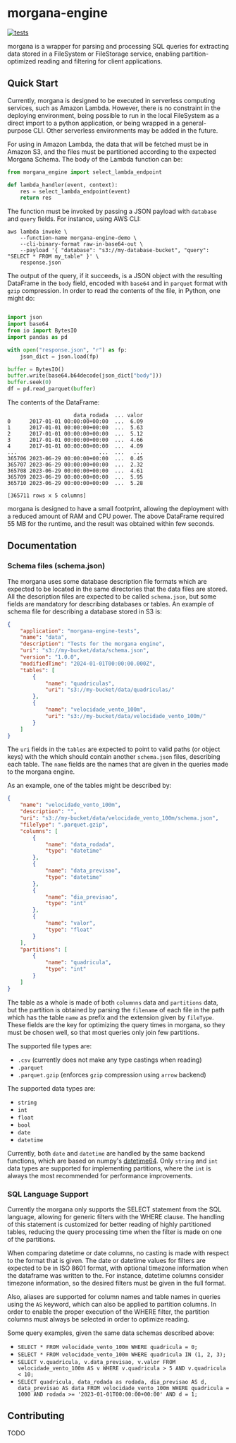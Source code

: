 # morgana-engine

[![tests](https://github.com/rjmalves/morgana-engine/actions/workflows/tests.yaml/badge.svg?branch=main)](https://github.com/rjmalves/morgana-engine/actions/workflows/tests.yaml)

morgana is a wrapper for parsing and processing SQL queries for extracting data stored in a FileSystem or FileStorage service, enabling partition-optimized reading and filtering for client applications.

## Quick Start

Currently, morgana is designed to be executed in serverless computing services, such as Amazon Lambda. However, there is no constraint in the deploying environment, being possible to run in the local FileSystem as a direct import to a python application, or being wrapped in a general-purpose CLI. Other serverless environments may be added in the future.

For using in Amazon Lambda, the data that will be fetched must be in Amazon S3, and the files must be partitioned according to the expected Morgana Schema. The body of the Lambda function can be:


```python
from morgana_engine import select_lambda_endpoint

def lambda_handler(event, context):
    res = select_lambda_endpoint(event)
    return res
```

The function must be invoked by passing a JSON payload with `database` and `query` fields. For instance, using AWS CLI:

```
aws lambda invoke \
    --function-name morgana-engine-demo \
    --cli-binary-format raw-in-base64-out \
    --payload '{ "database": "s3://my-database-bucket", "query": "SELECT * FROM my_table" }' \
    response.json
```

The output of the query, if it succeeds, is a JSON object with the resulting DataFrame in the `body` field, encoded with `base64` and in `parquet` format with `gzip` compression. In order to read the contents of the file, in Python, one might do:

```python

import json
import base64
from io import BytesIO
import pandas as pd

with open("response.json", "r") as fp:
    json_dict = json.load(fp)

buffer = BytesIO()
buffer.write(base64.b64decode(json_dict["body"]))
buffer.seek(0)
df = pd.read_parquet(buffer)

```

The contents of the DataFrame:

```
                     data_rodada  ... valor
0      2017-01-01 00:00:00+00:00  ...  6.09
1      2017-01-01 00:00:00+00:00  ...  5.63
2      2017-01-01 00:00:00+00:00  ...  5.12
3      2017-01-01 00:00:00+00:00  ...  4.66
4      2017-01-01 00:00:00+00:00  ...  4.09
...                          ...  ...   ...
365706 2023-06-29 00:00:00+00:00  ...  0.45
365707 2023-06-29 00:00:00+00:00  ...  2.32
365708 2023-06-29 00:00:00+00:00  ...  4.61
365709 2023-06-29 00:00:00+00:00  ...  5.95
365710 2023-06-29 00:00:00+00:00  ...  5.28

[365711 rows x 5 columns]
```

morgana is designed to have a small footprint, allowing the deployment with a reduced amount of RAM and CPU power. The above DataFrame required 55 MB for the runtime, and the result was obtained within few seconds.

## Documentation

### Schema files (schema.json)

The morgana uses some database description file formats which are expected to be located in the same directories that the data files are stored. All the description files are expected to be called `schema.json`, but some fields are mandatory for describing databases or tables. An example of schema file for describing a database stored in S3 is:

```json
{
    "application": "morgana-engine-tests",
    "name": "data",
    "description": "Tests for the morgana engine",
    "uri": "s3://my-bucket/data/schema.json",
    "version": "1.0.0",
    "modifiedTime": "2024-01-01T00:00:00.000Z",
    "tables": [
        {
            "name": "quadriculas",
            "uri": "s3://my-bucket/data/quadriculas/"
        },
        {
            "name": "velocidade_vento_100m",
            "uri": "s3://my-bucket/data/velocidade_vento_100m/"
        }
    ]
}
```

The `uri` fields in the `tables` are expected to point to valid paths (or object keys) with the which should contain another `schema.json` files, describing each table. The `name` fields are the names that are given in the queries made to the morgana engine.

As an example, one of the tables might be described by:

```json
{
    "name": "velocidade_vento_100m",
    "description": "",
    "uri": "s3://my-bucket/data/velocidade_vento_100m/schema.json",
    "fileType": ".parquet.gzip",
    "columns": [
        {
            "name": "data_rodada",
            "type": "datetime"
        },
        {
            "name": "data_previsao",
            "type": "datetime"
        },
        {
            "name": "dia_previsao",
            "type": "int"
        },
        {
            "name": "valor",
            "type": "float"
        }
    ],
    "partitions": [
        {
            "name": "quadricula",
            "type": "int"
        }
    ]
}
```

The table as a whole is made of both `columnns` data and `partitions` data, but the partition is obtained by parsing the `filename` of each file in the path which has the table `name` as prefix and the extension given by `fileType`. These fields are the key for optimizing the query times in morgana, so they must be chosen well, so that most queries only join few partitions.

The supported file types are:
- `.csv` (currently does not make any type castings when reading)
- `.parquet`
- `.parquet.gzip` (enforces `gzip` compression using `arrow` backend)

The supported data types are:

- `string`
- `int`
- `float`
- `bool`
- `date`
- `datetime`

Currently, both `date` and `datetime` are handled by the same backend functions, which are based on numpy's [datetime64](https://numpy.org/doc/stable/reference/arrays.datetime.html). Only `string` and `int` data types are supported for implementing partitions, where the `int` is always the most recommended for performance improvements.


### SQL Language Support

Currently the morgana only supports the SELECT statement from the SQL language, allowing for generic filters with the WHERE clause. The handling of this statement is customized for better reading of highly partitioned tables, reducing the query processing time when the filter is made on one of the partitions.

When comparing datetime or date columns, no casting is made with respect to the format that is given. The date or datetime values for filters are expected to be in ISO 8601 format, with optional timezone information when the dataframe was written to the. For instance, datetime columns consider timezone information, so the desired filters must be given in the full format.

Also, aliases are supported for column names and table names in queries using the `AS` keyword, which can also be applied to partition columns. In order to enable the proper execution of the WHERE filter, the partition columns must always be selected in order to optimize reading.

Some query examples, given the same data schemas described above:

- `SELECT * FROM velocidade_vento_100m WHERE quadricula = 0;`
- `SELECT * FROM velocidade_vento_100m WHERE quadricula IN (1, 2, 3);`
- `SELECT v.quadricula, v.data_previsao, v.valor FROM velocidade_vento_100m AS v WHERE v.quadricula > 5 AND v.quadricula < 10;`
- `SELECT quadricula, data_rodada as rodada, dia_previsao AS d, data_previsao AS data FROM velocidade_vento_100m WHERE quadricula = 1000 AND rodada >= '2023-01-01T00:00:00+00:00' AND d = 1;`


## Contributing

TODO